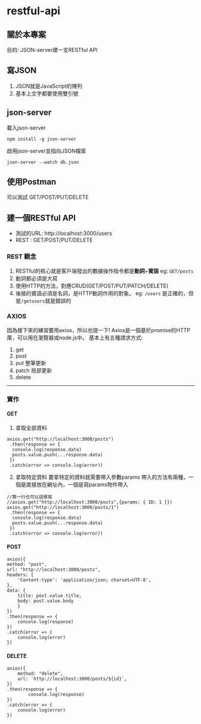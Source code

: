 # restful-api

## 關於本專案
目的: JSON-server建一支RESTful API

## 寫JSON
1. JSON就是JavaScript的陣列
2. 基本上文字都要使用雙引號

## json-server
載入json-server
```
npm install -g json-server
```
啟用json-server並指向JSON檔案
```
json-server --watch db.json
```
## 使用Postman
可以測試 GET/POST/PUT/DELETE

## 建一個RESTful API 
* 測試的URL: http://localhost:3000/users
* REST : GET/POST/PUT/DELETE

### REST 觀念
1. RESTful的核心就是客戶端發出的數據操作指令都是**動詞**+**賓語**
eg: `GET/posts`
2. 動詞都必須是大寫
3. 使用HTTP的方法，對應CRUD(GET/POST/PUT/PATCH/DELETE)
4. 後接的賓語必須是名詞，是HTTP動詞作用的對象。
eg: `/users` 是正確的，但是`/getusers`就是錯誤的

### AXIOS
因為接下來的練習要用axios，所以也提一下!
Axios是一個基於promise的HTTP庫，可以用在瀏覽器或node.js中。
基本上有五種請求方式:
1. get
2. post
3. put 整筆更新
4. patch 局部更新
5. delete

-----

### 實作

#### GET

1. 拿取全部資料
```
axios.get("http://localhost:3000/posts")
 .then(response => {
  console.log(response.data)
  posts.value.push(...response.data)
 })
 .catch(error => console.log(error))
``` 
2. 拿取特定資料
要拿特定的資料就需要帶入參數params
帶入的方法有兩種，一個是直接放在網址內，一個是寫params物件帶入
```
//第一行也可以這樣寫
//axios.get("http://localhost:3000/posts",{params: { ID: 1 }})
axios.get("http://localhost:3000/posts/1")
 .then(response => {
  console.log(response.data)
  posts.value.push(...response.data)
 })
 .catch(error => console.log(error))
```

#### POST

```
axios({
method: "post",
url: "http://localhost:3000/posts",
headers: {
    'Content-type': 'application/json; charset=UTF-8',
},
data: {
    title: post.value.title,
    body: post.value.body
    }
})
.then(response => {
    console.log(response)
})
.catch(error => {
    console.log(error)
})
```

#### DELETE

```
axios({
    method: "delete",
    url: `http://localhost:3000/posts/${id}`,
})
.then(response => {
        console.log(response)
})
.catch(error => {
    console.log(error)
})
```